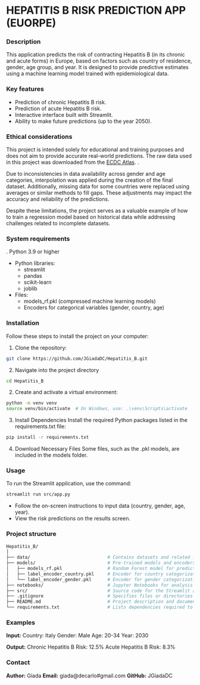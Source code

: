 # HEPATITIS B RISK PREDICTION APP (EUORPE)

### Description 
This application predicts the risk of contracting Hepatitis B  (in its chronic and acute forms) in Europe, based on factors such as country of residence, gender, age group, and year. It is designed to provide predictive estimates using a machine learning model trained with epidemiological data.

### Key features
- Prediction of chronic Hepatitis B risk.
- Prediction of acute Hepatitis B risk.
- Interactive interface built with Streamlit.
- Ability to make future predictions (up to the year 2050).

### Ethical considerations 
This project is intended solely for educational and training purposes and does not aim to provide accurate real-world predictions. The raw data used in this project was downloaded from the [ECDC Atlas](https://atlas.ecdc.europa.eu/public/index.aspx).
.

Due to inconsistencies in data availability across gender and age categories, interpolation was applied during the creation of the final dataset. Additionally, missing data for some countries were replaced using averages or similar methods to fill gaps. These adjustments may impact the accuracy and reliability of the predictions.

Despite these limitations, the project serves as a valuable example of how to train a regression model based on historical data while addressing challenges related to incomplete datasets.


### System requirements
. Python 3.9 or higher
- Python libraries:
   - streamlit
   - pandas
   - scikit-learn
   - joblib
- Files:
   - models_rf.pkl (compressed machine learning models)
   - Encoders for categorical variables (gender, country, age)

### Installation 
Follow these steps to install the project on your computer:

1. Clone the repository:  

```bash
git clone https://github.com/JGiadaDC/Hepatitis_B.git
```

2. Navigate into the project directory

```bash
cd Hepatitis_B
```

2. Create and activate a virtual environment:
```bash
python -m venv venv
source venv/bin/activate  # On Windows, use: .\venv\Scripts\activate
```

3. Install Dependencies
Install the required Python packages listed in the requirements.txt file:
```bash
pip install -r requirements.txt
```

4. Download Necessary Files
Some files, such as the .pkl models, are included in the models folder. 

### Usage 
To run the Streamlit application, use the command:
```bash
streamlit run src/app.py
```

- Follow the on-screen instructions to input data (country, gender, age, year).
- View the risk predictions on the results screen.

### Project structure
```bash
Hepatitis_B/
│
├── data/                             # Contains datasets and related input/output files
├── models/                           # Pre-trained models and encoders (.pkl files)
│   ├── models_rf.pkl                 # Random Forest model for predictions
│   ├── label_encoder_country.pkl     # Encoder for country categorization
│   └── label_encoder_gender.pkl      # Encoder for gender categorization
├── notebooks/                        # Jupyter Notebooks for analysis and prototyping
├── src/                              # Source code for the Streamlit app and Python modules
├── .gitignore                        # Specifies files or directories to exclude from Git
├── README.md                         # Project description and documentation
└── requirements.txt                  # Lists dependencies required to run the project

```

### Examples 
**Input:**
Country: Italy
Gender: Male
Age: 20-34
Year: 2030

**Output:**
Chronic Hepatitis B Risk: 12.5%
Acute Hepatitis B Risk: 8.3%

### Contact
**Author:** Giada
**Email:** giada@decarlo#gmail.com
**GitHub:** JGiadaDC

